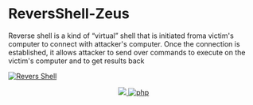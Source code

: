 # ReversShell-Zeus
 Reverse shell is a kind of
 “virtual” shell that is initiated froma victim's computer to connect with attacker's computer.
 Once the connection is established, it allows attacker
 to send over commands to execute on the victim's computer and to get results back
 
 
 <a href="https://github.com/Deusnegro" target="_blank"><img src="https://s4.uupload.ir/files/download_epop_thumb.png" border="0" alt="Revers Shell" /></a>
 
 <p align="center">
  <a href="http://python.org">
    <img src="https://img.shields.io/badge/python-v3.9.5-blue">
  </a>
 <a href="https://php.net">
    <img src="https://img.shields.io/badge/Tcp-Port-black"
         alt="php">

